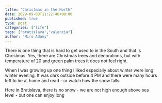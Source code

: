 ```yaml
---
title: "Christmas in the North"
date: 2029-09-03T11:22:48+08:00
published: true
type: post
categories: ["life"]
tags: ["bratislava","valencia"]
author: "Miro Adamy"
---
```


There is one thing that is hard to get used to in the South and that is Christmas. Yes, there are Christmas trees and decorations, but with temperature of 20 and green palm trees it does not feel right.

When I was growing up one thing I liked especially about winter were long winter evening. It was dark outside before 4 PM and there were many hours left to be at home and read - or watch how the snow falls.

Here in Bratislava, there is no snow - we are not high enough above sea level - but one can enjoy long 